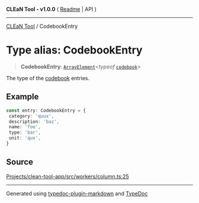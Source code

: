 **CLEaN Tool - v1.0.0** ( [Readme](../README.md) \| API )

***

[CLEaN Tool](../exports.md) / CodebookEntry

# Type alias: CodebookEntry

> **CodebookEntry**: [`ArrayElement`](ArrayElement.md)\<*typeof* [`codebook`](../exports.md#codebook)\>

The type of the [codebook](../exports.md#codebook) entries.

## Example

```ts
const entry: CodebookEntry = {
 category: 'quux',
 description: 'baz',
 name: 'foo',
 type: 'bar',
 unit: 'qux',
}
```

## Source

[Projects/clean-tool-app/src/workers/column.ts:25](https://github.com/yuckyh/clean-tool-app/)

***

Generated using [typedoc-plugin-markdown](https://www.npmjs.com/package/typedoc-plugin-markdown) and [TypeDoc](https://typedoc.org/)
